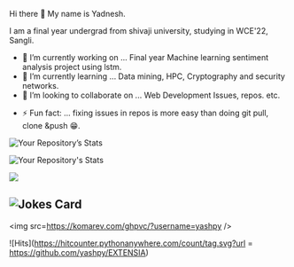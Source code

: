 Hi there 👋
My name is Yadnesh.                                         

I am a final year undergrad from shivaji university, studying in WCE'22, Sangli.     

 
<!--
**yashpy/yashpy** is a ✨ _special_ ✨ repository because its `README.md` (this file) appears on your GitHub profile.

Here are some ideas to get you started:
-->

- 🔭 I’m currently working on ... Final year Machine learning sentiment analysis project using lstm.
- 🌱 I’m currently learning ...  Data mining, HPC, Cryptography and security networks.
- 👯 I’m looking to collaborate on ... Web Development Issues, repos. etc.
<!--
- 🤔 I’m looking for help with ...
- 💬 Ask me about ...
 
- 📫 How to reach me: ... Connect me on linkedin: https://www.linkedin.com/in/yadneshsdeshpande/
-->
<!-- - 😄 Pronouns: ...--> 
- ⚡ Fun fact: ... fixing issues in repos is more easy than doing git pull, clone &push 😁.

![Your Repository’s Stats](https://github-readme-stats.vercel.app/api?username=yashpy&show_icons=true)

![Your Repository's Stats](https://github-readme-stats.vercel.app/api/top-langs/?username=yashpy&theme=blue-green)

 <a href = "https://github.com/yashpy/Virtual-police_station/graphs/contributors">  
<img src = "https://contrib.rocks/image?repo = yashpy/Virtual-police_station"/>  
</a> 

## ![Jokes Card](https://readme-jokes.vercel.app/api)

<img src=https://komarev.com/ghpvc/?username=yashpy />

![Hits](https://hitcounter.pythonanywhere.com/count/tag.svg?url = https://github.com/yashpy/EXTENSIA)
